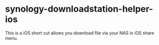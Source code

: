 # synology-downloadstation-helper-ios
This is a iOS short cut allows you download file via your NAS in iOS share menu.
